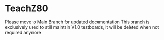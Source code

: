 # TeachZ80
Please move to Main Branch for updated documentation
This branch is exclusively used to still maintain V1.0 testboards, it will be deleted when not required anymore
